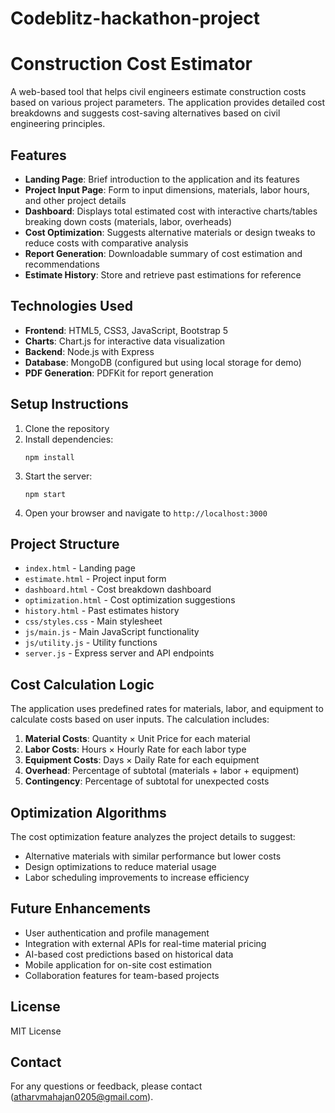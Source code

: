 # Codeblitz-hackathon-project
# Construction Cost Estimator

A web-based tool that helps civil engineers estimate construction costs based on various project parameters. The application provides detailed cost breakdowns and suggests cost-saving alternatives based on civil engineering principles.

## Features

- **Landing Page**: Brief introduction to the application and its features
- **Project Input Page**: Form to input dimensions, materials, labor hours, and other project details
- **Dashboard**: Displays total estimated cost with interactive charts/tables breaking down costs (materials, labor, overheads)
- **Cost Optimization**: Suggests alternative materials or design tweaks to reduce costs with comparative analysis
- **Report Generation**: Downloadable summary of cost estimation and recommendations
- **Estimate History**: Store and retrieve past estimations for reference

## Technologies Used

- **Frontend**: HTML5, CSS3, JavaScript, Bootstrap 5
- **Charts**: Chart.js for interactive data visualization
- **Backend**: Node.js with Express
- **Database**: MongoDB (configured but using local storage for demo)
- **PDF Generation**: PDFKit for report generation

## Setup Instructions

1. Clone the repository
2. Install dependencies:
   ```
   npm install
   ```
3. Start the server:
   ```
   npm start
   ```
4. Open your browser and navigate to `http://localhost:3000`

## Project Structure

- `index.html` - Landing page
- `estimate.html` - Project input form
- `dashboard.html` - Cost breakdown dashboard
- `optimization.html` - Cost optimization suggestions
- `history.html` - Past estimates history
- `css/styles.css` - Main stylesheet
- `js/main.js` - Main JavaScript functionality
- `js/utility.js` - Utility functions
- `server.js` - Express server and API endpoints

## Cost Calculation Logic

The application uses predefined rates for materials, labor, and equipment to calculate costs based on user inputs. The calculation includes:

1. **Material Costs**: Quantity × Unit Price for each material
2. **Labor Costs**: Hours × Hourly Rate for each labor type
3. **Equipment Costs**: Days × Daily Rate for each equipment
4. **Overhead**: Percentage of subtotal (materials + labor + equipment)
5. **Contingency**: Percentage of subtotal for unexpected costs

## Optimization Algorithms

The cost optimization feature analyzes the project details to suggest:

- Alternative materials with similar performance but lower costs
- Design optimizations to reduce material usage
- Labor scheduling improvements to increase efficiency

## Future Enhancements

- User authentication and profile management
- Integration with external APIs for real-time material pricing
- AI-based cost predictions based on historical data
- Mobile application for on-site cost estimation
- Collaboration features for team-based projects

## License

MIT License

## Contact

For any questions or feedback, please contact (atharvmahajan0205@gmail.com).
